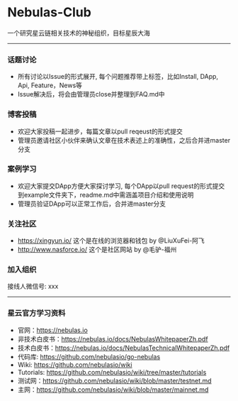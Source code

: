 # Nebulas-Club

一个研究星云链相关技术的神秘组织，目标星辰大海

---

### 话题讨论

* 所有讨论以Issue的形式展开, 每个问题推荐带上标签，比如Install, DApp, Api, Feature，News等
* Issue解决后，将会由管理员close并整理到FAQ.md中

### 博客投稿

* 欢迎大家投稿一起进步，每篇文章以pull reqeust的形式提交
* 管理员邀请社区小伙伴来确认文章在技术表述上的准确性，之后合并进master分支

### 案例学习

* 欢迎大家提交DApp方便大家探讨学习, 每个DApp以pull request的形式提交到example文件夹下，readme.md中需涵盖项目介绍和使用说明
* 管理员验证DApp可以正常工作后，合并进master分支

### 关注社区
* https://xingyun.io/ 这个是在线的浏览器和钱包 by @LiuXuFei-阿飞 
* http://www.nasforce.io/ 这个是社区网站 by @毛驴-福州

### 加入组织
接线人微信号: xxx

---

### 星云官方学习资料
* 官网：https://nebulas.io
* 非技术白皮书：https://nebulas.io/docs/NebulasWhitepaperZh.pdf
* 技术白皮书：https://nebulas.io/docs/NebulasTechnicalWhitepaperZh.pdf
* 代码库: https://github.com/nebulasio/go-nebulas
* Wiki: https://github.com/nebulasio/wiki
* Tutorials: https://github.com/nebulasio/wiki/tree/master/tutorials
* 测试网：https://github.com/nebulasio/wiki/blob/master/testnet.md
* 主网：https://github.com/nebulasio/wiki/blob/master/mainnet.md
